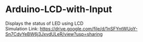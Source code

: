 # Arduino-LCD-with-Input
Displays the status of LED using LCD <br>
Simulation Link: https://drive.google.com/file/d/1nSFYntWUoY-Sn7CdvYeBW6j3JxvdULeR/view?usp=sharing 

